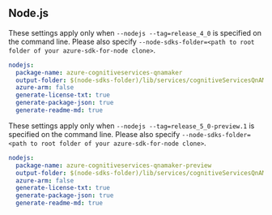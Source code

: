## Node.js

These settings apply only when `--nodejs --tag=release_4_0` is specified on the command line.
Please also specify `--node-sdks-folder=<path to root folder of your azure-sdk-for-node clone>`.

``` yaml $(tag) == 'release_4_0' && $(nodejs)
nodejs:
  package-name: azure-cognitiveservices-qnamaker
  output-folder: $(node-sdks-folder)/lib/services/cognitiveServicesQnAMaker
  azure-arm: false
  generate-license-txt: true
  generate-package-json: true
  generate-readme-md: true
```

These settings apply only when `--nodejs --tag=release_5_0-preview.1` is specified on the command line.
Please also specify `--node-sdks-folder=<path to root folder of your azure-sdk-for-node clone>`.

``` yaml $(tag) == 'release_5_0_preview.1' && $(nodejs)
nodejs:
  package-name: azure-cognitiveservices-qnamaker-preview
  output-folder: $(node-sdks-folder)/lib/services/cognitiveServicesQnAMaker/preview
  azure-arm: false
  generate-license-txt: true
  generate-package-json: true
  generate-readme-md: true
```
